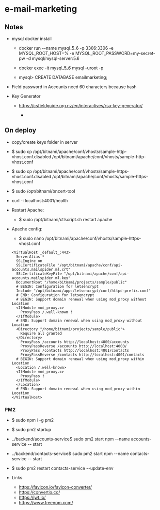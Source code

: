 # e-mail-marketing


## Notes

* mysql docker install
  
  * docker run --name mysql_5_6 -p 3306:3306 -e MYSQL_ROOT_HOST=% -e MYSQL_ROOT_PASSWORD=my-secret-pw -d mysql/mysql-server:5.6

  * docker exec -it mysql_5_6 mysql -uroot -p
  
  * mysql> CREATE DATABASE emailmarketing;


* Field password in Accounts need 60 characters because hash


* Key Generator

  * https://csfieldguide.org.nz/en/interactives/rsa-key-generator/

    * 

## On deploy

  * copy/create keys folder in server
  
  * $ sudo cp /opt/bitnami/apache/conf/vhosts/sample-http-vhost.conf.disabled /opt/bitnami/apache/conf/vhosts/sample-http-vhost.conf
  
  * $ sudo cp /opt/bitnami/apache/conf/vhosts/sample-https-vhost.conf.disabled /opt/bitnami/apache/conf/vhosts/sample-https-vhost.conf

  * $ sudo /opt/bitnami/bncert-tool

  *  curl -i localhost:4001/health
  
  * Restart Apache:
    * $ sudo /opt/bitnami/ctlscript.sh restart apache
  * Apache config:
    * $ sudo nano /opt/bitnami/apache/conf/vhosts/sample-https-vhost.conf
    ```    
    <VirtualHost _default_:443>
      ServerAlias *
      SSLEngine on
      SSLCertificateFile "/opt/bitnami/apache/conf/api-accounts.mailspider.ml.crt"
      SSLCertificateKeyFile "/opt/bitnami/apache/conf/api-accounts.mailspider.ml.key"
      DocumentRoot "/home/bitnami/projects/sample/public"
      # BEGIN: Configuration for letsencrypt
      Include "/opt/bitnami/apps/letsencrypt/conf/httpd-prefix.conf"
      # END: Configuration for letsencrypt
      # BEGIN: Support domain renewal when using mod_proxy without Location
      <IfModule mod_proxy.c>
        ProxyPass /.well-known !
      </IfModule>
      # END: Support domain renewal when using mod_proxy without Location
      <Directory "/home/bitnami/projects/sample/public">
        Require all granted
      </Directory>
        ProxyPass /accounts http://localhost:4000/accounts
        ProxyPassReverse /accounts http://localhost:4000/
        ProxyPass /contacts http://localhost:4001/contacts
        ProxyPassReverse /contacts http://localhost:4001/contacts
      # BEGIN: Support domain renewal when using mod_proxy within Location
      <Location /.well-known>
      <IfModule mod_proxy.c>
        ProxyPass !
      </IfModule>
      </Location>
      # END: Support domain renewal when using mod_proxy within Location
    </VirtualHost>
    ```


### PM2

  * $ sudo npm i -g pm2
  * $ sudo pm2 startup
  * ../backend/accounts-service$ sudo pm2 start npm --name accounts-service -- start
  * ../backend/contacts-service$ sudo pm2 start npm --name contacts-service -- start
  * $ sudo pm2 restart contacts-service --update-env



* Links

  * https://favicon.io/favicon-converter/
  * https://convertio.co/
  * https://jwt.io/
  * https://www.freenom.com/
  
